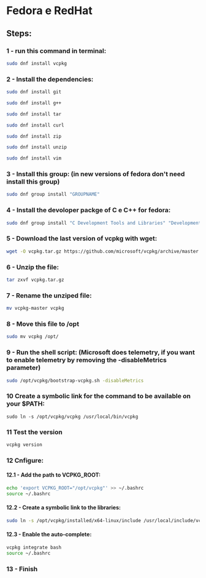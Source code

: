 # Fedora e RedHat

  ## Steps:
  
 ### 1 - run this command in terminal:
  
  ```sh
  sudo dnf install vcpkg 
  ```
  
  ### 2 - Install the  dependencies:
  
  ```sh
  sudo dnf install git
  ```
  ```sh
  sudo dnf install g++
  ```
  ```sh
  sudo dnf install tar
  ```
  ```sh
  sudo dnf install curl
  ```
  ```sh
  sudo dnf install zip
  ```
  ```sh
  sudo dnf install unzip
  ```
  ```sh
  sudo dnf install vim
  ```
  ### 3 - Install this group: (in new versions of fedora don't need install this group)
  
  ```sh
  sudo dnf group install "GROUPNAME"
   ```
  ### 4 - Install the devoloper packge of C e C++ for fedora:
  
  ```sh
  sudo dnf group install "C Development Tools and Libraries" "Development Tools"
  ```
  ### 5 - Download the last version of vcpkg with wget:
  
  ```sh
  wget -O vcpkg.tar.gz https://github.com/microsoft/vcpkg/archive/master.tar.gz
  ```
  ### 6 - Unzip the file:
  ```sh
  tar zxvf vcpkg.tar.gz
  ```
  ### 7 - Rename the unziped file:
  ```sh
  mv vcpkg-master vcpkg
  ```
  ### 8 - Move this file to /opt
  ```sh
  sudo mv vcpkg /opt/
  ```
  ### 9 - Run the shell script: (Microsoft does telemetry, if you want to enable telemetry by removing the -disableMetrics parameter)
  ```sh
  sudo /opt/vcpkg/bootstrap-vcpkg.sh -disableMetrics
  ```
  ### 10 Create a symbolic link for the command to be available on your $PATH:
  ```
  sudo ln -s /opt/vcpkg/vcpkg /usr/local/bin/vcpkg
  ```
  ### 11 Test the version
  ```sh
  vcpkg version
  ```
  ### 12 Cnfigure:
  
  #### 12.1 - Add the path to VCPKG_ROOT:
  ```sh
  echo 'export VCPKG_ROOT="/opt/vcpkg"' >> ~/.bashrc
source ~/.bashrc
```
  #### 12.2 - Create a symbolic link to the libraries:
  ```sh
  sudo ln -s /opt/vcpkg/installed/x64-linux/include /usr/local/include/vcpkg
  ```
  #### 12.3 - Enable the auto-complete:
  ```sh
  vcpkg integrate bash
source ~/.bashrc
```
  ### 13 - Finish 
  
  
  
  
  


    
      
     
    
  
  
